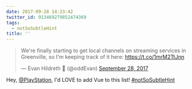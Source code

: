 ```yaml
---
date: 2017-09-28 14:23:42
twitter_id: 913469279852474369
tags:
  - notSoSubtleHint
title: ''
---
```


<blockquote class="twitter-tweet"><p lang="en" dir="ltr">We&#39;re finally starting to get local channels on streaming services in Greenville, so I&#39;m keeping track of it here: <a href="https://t.co/1mrM2TtJnn">https://t.co/1mrM2TtJnn</a></p>&mdash; Evan Hildreth 🔰 (@oddEvan) <a href="https://twitter.com/oddEvan/status/913467585911549953?ref_src=twsrc%5Etfw">September 28, 2017</a></blockquote>
<script async src="https://platform.twitter.com/widgets.js" charset="utf-8"></script>

Hey, [@PlayStation](https://twitter.com/PlayStation), I'd LOVE to add Vue to this list! [#notSoSubtleHint](https://twitter.com/hashtag/notSoSubtleHint)
